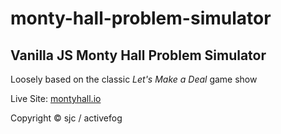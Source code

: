 # monty-hall-problem-simulator
## Vanilla JS Monty Hall Problem Simulator

Loosely based on the classic *Let's Make a Deal* game show

Live Site: [montyhall.io](https://montyhall.io)

Copyright © sjc / activefog
